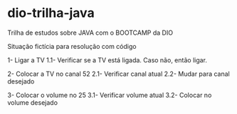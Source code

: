 # dio-trilha-java
Trilha de estudos sobre JAVA com o BOOTCAMP da DIO

Situação fictícia para resolução com código

1- Ligar a TV
1.1- Verificar se a TV está ligada. Caso não, então ligar.

2- Colocar a TV no canal 52
2.1- Verificar canal atual
2.2- Mudar para canal desejado

3- Colocar o volume no 25
3.1- Verificar volume atual
3.2- Colocar no volume desejado
